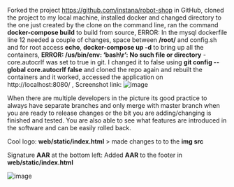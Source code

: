 Forked the project https://github.com/instana/robot-shop in GitHub, 
cloned the project to my local machine, 
installed docker and changed directory to the one just created by the clone on the command line, 
ran the command **docker-compose build** to build from source, 
ERROR: In the mysql dockerfile line 12 needed a couple of changes, space between **/root/** and config.sh and for root access **echo**, 
**docker-compose up -d** to bring up all the containers, 
**ERROR: /us/bin/env: ‘bash\r’: No such file or directory** - core.autocrlf was set to true in git. I changed it to false using **git config --global core.autocrlf false** and cloned the repo again and rebuilt the containers and it worked, 
accessed the application on http://localhost:8080/ , 
Screenshot link: ![image](https://user-images.githubusercontent.com/29515983/144965828-9f01851f-1e9c-41b9-82a8-4ddc4a327c49.png)

When there are multiple developers in the picture its good practice to always have separate branches and only merge with master branch when you are ready to release changes or the bit you are adding/changing is finished and tested. You are also able to see what features are introduced in the software and can be easily rolled back.


Cool logo:
**web/static/index.html** > made changes to to the **img src**

Signature **AAR** at the bottom left:
Added **AAR** to the footer in **web/static/index.html**

![image](https://user-images.githubusercontent.com/29515983/145072600-58e4aa16-053f-4dbc-bd68-40dbfeec3423.png)

